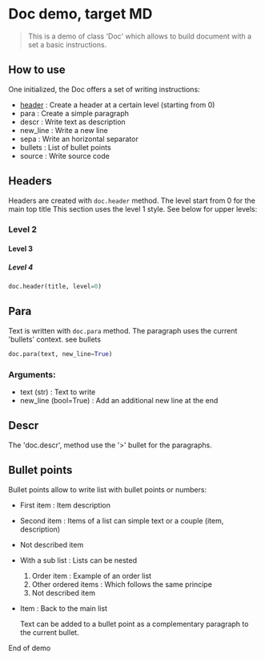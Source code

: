 # Doc demo, target MD

> This is a demo of class 'Doc' which allows to build document with a set a basic instructions.

## How to use

One initialized, the Doc offers a set of writing instructions:

- [header](#header) : Create a header at a certain level (starting from 0)
- para : Create a simple paragraph
- descr : Write text as description
- new_line : Write a new line
- sepa : Write an horizontal separator
- bullets : List of bullet points
- source : Write source code

## Headers

Headers are created with `doc.header` method. The level start from 0 for the main top title
This section uses the level 1 style. See below for upper levels:

### Level 2

#### Level 3

##### Level 4

``` python
doc.header(title, level=0)
```
## Para

Text is written with `doc.para` method.
The paragraph uses the current 'bullets' context. see bullets

``` python
doc.para(text, new_line=True)
```
### Arguments:

- text (str) : Text to write
- new_line (bool=True) : Add an additional new line at the end

## Descr

The 'doc.descr', method use the '>' bullet for the paragraphs.

## Bullet points

Bullet points allow to write list with bullet points or numbers:

- First item : Item description
- Second item : Items of a list can simple text or a couple (item, description)
- Not described item
- With a sub list : Lists can be nested
  1. Order item : Example of an order list
  1. Other ordered items : Which follows the same principe
  1. Not described item
- Item : Back to the main list

  Text can be added to a bullet point as a complementary paragraph to the current bullet.


End of demo


